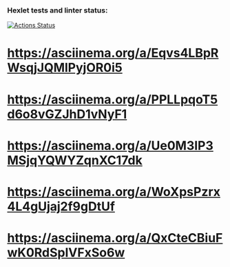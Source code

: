 ### Hexlet tests and linter status:
[![Actions Status](https://github.com/Khabar7/python-project-lvl1/workflows/hexlet-check/badge.svg)](https://github.com/Khabar7/python-project-lvl1/actions)


# https://asciinema.org/a/Eqvs4LBpRWsqjJQMlPyjOR0i5
# https://asciinema.org/a/PPLLpqoT5d6o8vGZJhD1vNyF1
# https://asciinema.org/a/Ue0M3IP3MSjqYQWYZqnXC17dk
# https://asciinema.org/a/WoXpsPzrx4L4gUjaj2f9gDtUf
# https://asciinema.org/a/QxCteCBiuFwK0RdSplVFxSo6w